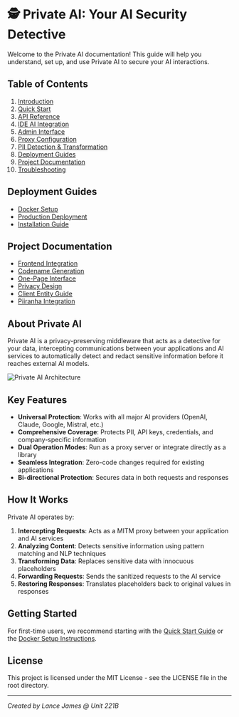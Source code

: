 # 🕵️ Private AI: Your AI Security Detective

Welcome to the Private AI documentation! This guide will help you understand, set up, and use Private AI to secure your AI interactions.

## Table of Contents

1. [Introduction](./introduction.md)
2. [Quick Start](./quickstart.md)
3. [API Reference](./api-reference.md)
4. [IDE AI Integration](./ide-ai-integration.md)
5. [Admin Interface](./admin-interface.md)
6. [Proxy Configuration](./proxy-configuration.md)
7. [PII Detection & Transformation](./pii-transformation.md)
8. [Deployment Guides](#deployment-guides)
9. [Project Documentation](#project-documentation)
10. [Troubleshooting](./troubleshooting.md)

## Deployment Guides

- [Docker Setup](./deployment/DOCKER_DEPLOYMENT.md)
- [Production Deployment](./deployment/PRODUCTION_DEPLOYMENT.md)
- [Installation Guide](./deployment/INSTALL.md)

## Project Documentation

- [Frontend Integration](./project/FRONTEND_INTEGRATION.md)
- [Codename Generation](./project/codename_summary.md)
- [One-Page Interface](./project/ONE_PAGE_README.md)
- [Privacy Design](./privacy_design.md)
- [Client Entity Guide](./client_entity_guide.md)
- [Piiranha Integration](./piiranha_integration.md)

## About Private AI

Private AI is a privacy-preserving middleware that acts as a detective for your data, intercepting communications between your applications and AI services to automatically detect and redact sensitive information before it reaches external AI models.

![Private AI Architecture](./images/architecture-overview.png)

## Key Features

- **Universal Protection**: Works with all major AI providers (OpenAI, Claude, Google, Mistral, etc.)
- **Comprehensive Coverage**: Protects PII, API keys, credentials, and company-specific information
- **Dual Operation Modes**: Run as a proxy server or integrate directly as a library
- **Seamless Integration**: Zero-code changes required for existing applications
- **Bi-directional Protection**: Secures data in both requests and responses

## How It Works

Private AI operates by:

1. **Intercepting Requests**: Acts as a MITM proxy between your application and AI services
2. **Analyzing Content**: Detects sensitive information using pattern matching and NLP techniques
3. **Transforming Data**: Replaces sensitive data with innocuous placeholders
4. **Forwarding Requests**: Sends the sanitized requests to the AI service
5. **Restoring Responses**: Translates placeholders back to original values in responses

## Getting Started

For first-time users, we recommend starting with the [Quick Start Guide](./quickstart.md) or the [Docker Setup Instructions](./deployment/DOCKER_DEPLOYMENT.md).

## License

This project is licensed under the MIT License - see the LICENSE file in the root directory.

---

*Created by Lance James @ Unit 221B*